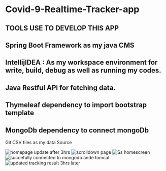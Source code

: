# Covid-9-Realtime-Tracker-app

TOOLS USE TO DEVELOP THIS APP
-
Spring Boot Framework as my java
CMS
-
IntellijIDEA : As my workspace
environment for write, build, debug as
well as running my codes.
-
Java Restful APi for fetching data.
-
Thymeleaf dependency to import
bootstrap template
-
MongoDb dependency to connect
mongoDb
-
Git CSV files as my data Source

![homepage update after 3hrs](https://user-images.githubusercontent.com/46854325/223738348-8cda42eb-7d96-4de2-9a1b-bd5e7ddb4230.jpg)
![scrolldown page](https://user-images.githubusercontent.com/46854325/223738350-1e501522-dd73-4e9f-bc16-20d0681e9c55.jpg)
![Ss homescreen](https://user-images.githubusercontent.com/46854325/223738351-0029f04c-ae26-4562-87f2-f4fa3a24cb99.jpg)
![succefully connected to mongodb ande tomcat](https://user-images.githubusercontent.com/46854325/223738354-b004aa64-197e-44a1-ba4c-c9587980e6b5.jpg)
![updated tracking result 3hrs later](https://user-images.githubusercontent.com/46854325/223738356-e15ff875-9524-40e2-a899-ccb2f0c3886c.jpg)
